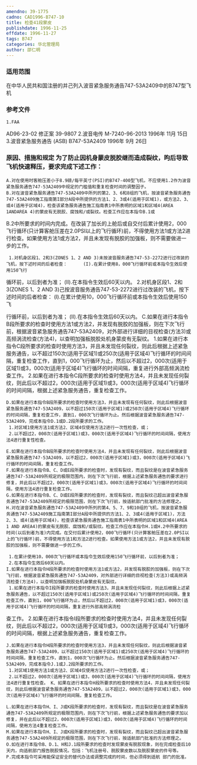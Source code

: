 ```yaml
---
amendno: 39-1775
cadno: CAD1996-B747-10
title: 检查41段蒙皮
publishdate: 1996-11-25
effdate: 1996-11-27
tags: B747
categories: 华北管理局
author: 邵仁明
---
```


### 适用范围 
在中华人民共和国注册的并己列入波音紧急服务通告747-53A2409中的B747型飞机

<!--more-->
### 参考文件
    1.FAA 
AD96-23-02 修正案 39-9807 
    2.波音电传 M-7240-96-2013  1996年 11月 15日
    3.波音紧急服务通告 (ASB) B747-53A2409  1996年 9月 26日

### 原因、措施和规定     为了防止因机身蒙皮脱胶继而造成裂纹，昀后导致飞机快速释压，要求完成下述工作：
    A.对在使用时客舱压差小于8.9磅/每平英寸(PSI)的B747-400型飞机，不应使用1.2作为波音紧急服务通告747-53A2409中规定的门槛值和重复检查时间的调整因子。 
    B.对在波音紧急服务通告747-53A2409中所列的第2、3、6和8组的飞机，按波音紧急服务通告747-53A2409施工指南第I部分A段中所提供的方法1、2、3或4(适用于区域1)，或方法2、3、或4(适用于区域4)，检查该紧急服务通告施工指南表1中所表明的区域1和区域4(AREA 1ANDAREA 4)的蒙皮有无脱胶、腐蚀和/或裂纹。检查工作应在本指令B.1或
B.2中所要求的时间内完成。在改装了加长的上舱后或自交付后累计使用2，000飞行循环(只计算客舱压差在2.0PSI以上的飞行循环)前，不得使用方法1或方法2进行检查。如果使用方法1或方法2，并且未发现有脱胶的加强板，则不需要做进一步的工作。 

     1.对机身区段1、2和3(ZONES 1、2 AND 3)未按波音服务通告747-53-2272进行过改装的飞机，按下述时间的后者检查：      (I).在累计使用8，000飞行循环前或本指令生效后使用150飞行
循环前，以后到者为准；       (II).在本指令生效后60天以内。
     2.对机身区段1、2和3(ZONES 1、2 AND 3)己按波音服务通告747-53-2272进行过改装的飞机，按下述时间的后者检查：      (I).在累计使用10，000飞行循环前或本指令生效后使用150飞

行循环前，以后到者为准；       (II).在本指令生效后60天以内。
    C.如果在进行本指令B段所要求的检查时使用方法1或方法2，并发现有脱胶的加强板，则在下次飞行前，根据波音紧急服务通告747-53A2409，对外部进行详细的目视检查(方法3)或高频涡流检查(方法4)，以查明加强板脱胶处机身蒙皮有无裂纹。 
     1.如果在进行本指令C段所要求的检查时使用方法3，并且未发现任何裂纹，则此后根据上述紧急服务通告，以不超过150次(适用于区域1)或250次(适用于区域4)飞行循环的时间间隔，重复检查工作，直到1，000飞行循环为止，然后以不超过2，000次(适用于区域1)或3，000次(适用于区域4)飞行循环的时间间隔，重复进行外部高频涡流检查工作。 
     2.如果在进行本指令C段所要求的检查时使用方法4，并且未发现任何裂纹，则此后以不超过2，000次(适用于区域1)或3，000次(适用于区域4)飞行循环的时间间隔，根据上述紧急服务通告，重复检查工作。 

    D.如果在进行本指令B段所要求的检查时使用方法3，并且未发现有任何裂纹，则此后根据波音紧急服务通告747-53A2409，以不超过150次(适用于区域1)或250次(适用于区域4)飞行循环的时间间隔，重复检查工作，直到1，000次飞行循环为止。然后根据波音紧急服务通告747-53A2409，完成本指令D.1或D.2段所要求的工作。 
     1.对区域1使用方法1或方法2、区域4仅使用方法2进行一次性检查，或； 
     2.以不超过2，000次(适用于区域1)或3，000次(适用于区域4)飞行循环的时间间隔，使用方法4进行重复性检查。 

    E.如果在进行本指令B段所要求的检查时使用方法4，并且未发现有任何裂纹，则此后根据波音紧急服务通告747-53A2409，以不超过2，000次(适用于区域1)或3，000次(适用于区域4)飞行循环的时间间隔，重复检查工作。 
    F.如果在进行本指令B、C、D或E段所要求的检查时，发现有裂纹，而且裂纹是在波音紧急服务通告747-53A2409所规定的极限范围内，则在下次飞行前，根据上述紧急服务通告的要求进行修复，并此后以不超过2，000次(适用于区域1)或3，000次(适用于区域4)飞行循环的时间间隔，使用方法4进行重复检查工作。
    G.如果在进行本指令B、C、D或E段所要求的检查时，发现有裂纹，而且裂纹己超出波音紧急服务通告747-53A2409所规定的极限范围，则在下次飞行前，按适航部门批准的方法修理之。 
    H.对在波音紧急服务通告747-53A2409中所列的第4、5、7、9和10组的飞机，按波音紧急服务通告747-53A2409施工指南第I部分A段中所提供的方法1、2、3或4(适用于区域1)，方法2、3、或4(适用于区域4)，检查该紧急服务通告施工指南表1中所表明的区域1和区域4(AREA 1 AND AREA4)的蒙皮有无脱胶、腐蚀和/或裂纹。检查工作应在本指令H.1或H.2中所要求的时间(以后到者为准)内完成。在交付后累计使用2，000飞行循环(只计算客舱压差在2.0PSI以上的飞行循环)前，不得使用方法1和方法2进行检查。如果使用方法1或方法2，并且未发现有脱胶的加强板，则不需要做进一步的工作。

     1.在累计使用10，000次飞行循环或本指令生效后使用150飞行循环前，以后到者为准； 
     2.在本指令生效后60天以内。 
    I.如果在进行本指令H段所要求的检查时使用方法1或方法2，并发现有脱胶的加强板，则在下次飞行前，根据波音紧急服务通告747-53A2409，对外部进行详细的目视检查(方法3)或高频涡流检查(方法4)，以查明加强板脱胶处机身蒙皮有无裂纹。 
     1.如果在进行本指令I段所要求的检查时使用方法3，并且未发现任何裂纹，则此后根据上述紧急服务通告，以不超过150次(适用于区域1)或250次(适用于区域4)飞行循环的时间间隔，重复检查工作，直到1，000飞行循环为止，然后以不超过2，000次(适用于区域1)或3，000次(适用于区域4)飞行循环的时间间隔，重复进行外部高频涡流检
查工作。 
     2.如果在进行本指令I段所要求的检查时使用方法4，并且未发现任何裂纹，则此后以不超过2，000次(适用于区域1)或3，000次(适用于区域4)飞行循环的时间间隔，根据上述紧急服务通告，重复检查工作。 

    J.如果在进行本指令H段所要求的检查时使用方法3，并且未发现任何裂纹，则此后根据波音紧急服务通告747-53A2409，以不超过150次(适用于区域1)或250次(适用于区域4)飞行循环的时间间隔，重复检查工作，直到1，000次飞行循环为止。然后根据波音紧急服务通告747-53A2409，完成本指令J.1或J.2段所要求的工作。 
     1.对区域1使用方法1或方法2、区域4仅使用方法2进行一次性检查，或； 
     2.以不超过2，000次(适用于区域1)或3，000次(适用于区域4)飞行循环的时间间隔，使用方法4进行重复性检查。 K、如果在进行本指令H段所要求的检查时使用方法4，并且未发现任何裂纹，则此后根据波音紧急服务通告747-53A2409，以不超过2，000次(适用于区域1)或3，000次(适用于区域4)飞行循环的时间间隔，重复检查工作。 

    L.如果在进行本指令H、I、J或K段所要求的检查时，发现有裂纹，而且裂纹是在波音紧急服务通告747-53A2409所规定的极限范围内，则在下次飞行前，根据上述紧急服务通告的要求加以修复，并在此后以不超过2，000次(适用于区域1)或3，000次(适用于区域4)飞行循环的时间间隔，使用方法4重复检查工作。
    M.如果在进行本指令H、I、J或K段所要求的检查时，发现有裂纹，而且裂纹己超出波音紧急服务通告747-53A2409所规定的极限范围，则在下次飞行前，按适航部门批准的方法修理之。 
    O.如在进行本指令B、D.1、H和J.1段所要求的检查时发现蒙皮有脱胶现象，则在完成检查后10天内，向适航部门报告脱胶情况。包括：飞机注册号、脱胶蒙皮数以及脱胶蒙皮的件号等。 
    P.完成本指令可采用能保证安全的替代办法或调整完成的时间，但必须得到适航 部门的批准。


